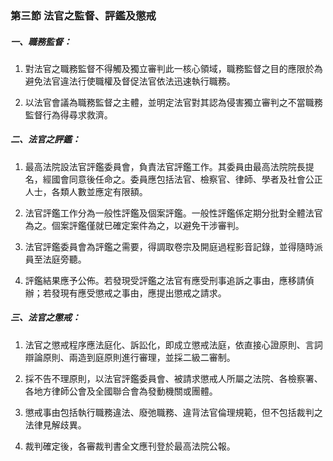 ### 第三節 法官之監督、評鑑及懲戒


##### 一、職務監督：

1. 對法官之職務監督不得觸及獨立審判此一核心領域，職務監督之目的應限於為避免法官違法行使職權及督促法官依法迅速執行職務。

2. 以法官會議為職務監督之主體，並明定法官對其認為侵害獨立審判之不當職務監督行為得尋求救濟。


##### 二、法官之評鑑：

1. 最高法院設法官評鑑委員會，負責法官評鑑工作。其委員由最高法院院長提名，經國會同意後任命之。委員應包括法官、檢察官、律師、學者及社會公正人士，各類人數並應定有限額。

2. 法官評鑑工作分為一般性評鑑及個案評鑑。一般性評鑑係定期分批對全體法官為之。個案評鑑僅就巳確定案件為之，以避免干涉審判。

3. 法官評鑑委員會為評鑑之需要，得調取卷宗及開庭過程影音記錄，並得隨時派員至法庭旁聽。

4. 評鑑結果應予公佈。若發現受評鑑之法官有應受刑事追訴之事由，應移請偵辦；若發現有應受懲戒之事由，應提出懲戒之請求。

##### 三、法官之懲戒：

1. 法官之懲戒程序應法庭化、訴訟化，即成立懲戒法庭，依直接心證原則、言詞辯論原則、兩造到庭原則進行審理，並採二級二審制。

2. 採不告不理原則，以法官評鑑委員會、被請求懲戒人所屬之法院、各檢察署、各地方律師公會及全國聯合會為發動機關或團體。

3. 懲戒事由包括執行職務違法、廢弛職務、違背法官倫理規範，但不包括裁判之法律見解歧異。

4. 裁判確定後，各審裁判書全文應刊登於最高法院公報。
